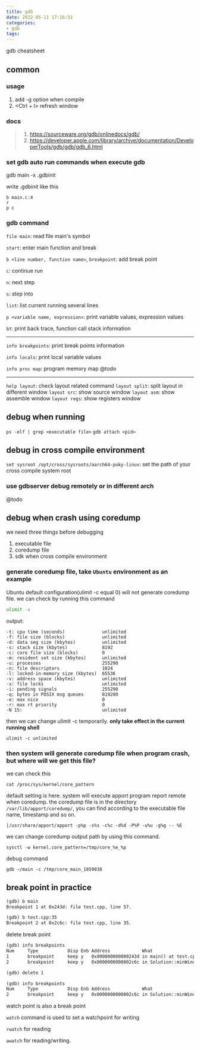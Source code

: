```yaml
---
title: gdb
date: 2022-05-11 17:16:51
categories:
- gdb
tags:
---
```


gdb cheatsheet

<!-- more -->

## common

### usage

1. add -g option when compile
2. <Ctrl + l> refresh window

### docs

> 1. https://sourceware.org/gdb/onlinedocs/gdb/
> 2. https://developer.apple.com/library/archive/documentation/DeveloperTools/gdb/gdb/gdb_6.html

### set gdb auto run commands when execute gdb

gdb main -x .gdbinit

write .gdbinit like this

``` text
b main.c:4
r
p c
```

### gdb command

`file main`: read file main's symbol

`start`: enter main function and break

`b <line number, function name>`, `breakpoint`: add break point

`c`: continue run

`n`: next step

`s`: step into

`list`: list current running several lines

`p <variable name, expression>`: print variable values, expression values

`bt`: print back trace, function call stack information

---

`info breakpoints`: print break points information

`info locals`: print local variable values

`info proc map`: program memory map @todo

---

`help layout`: check layout related command
`layout split`: split layout in different window
`layout src`: show source window
`layout asm`: show assemble window
`layout regs`: show registers window

## debug when running

`ps -elf | grep <executable file>`
`gdb attach <pid>`

## debug in cross compile environment

`set sysroot /opt/cross/sysroots/aarch64-poky-linux`: set the path of your cross compile system root

### use gdbserver debug remotely or in different arch

@todo

## debug when crash using coredump

we need three things before debugging

1. executable file
2. coredump file
3. sdk when cross compile environment

### generate coredump file, take `Ubuntu` environment as an example

Ubuntu default configuration(ulimit -c equal 0) will not generate coredump file. we can check by running this command

``` bash
ulimit -a
```

output:

``` text
-t: cpu time (seconds)              unlimited
-f: file size (blocks)              unlimited
-d: data seg size (kbytes)          unlimited
-s: stack size (kbytes)             8192
-c: core file size (blocks)         0
-m: resident set size (kbytes)      unlimited
-u: processes                       255290
-n: file descriptors                1024
-l: locked-in-memory size (kbytes)  65536
-v: address space (kbytes)          unlimited
-x: file locks                      unlimited
-i: pending signals                 255290
-q: bytes in POSIX msg queues       819200
-e: max nice                        0
-r: max rt priority                 0
-N 15:                              unlimited
```

then we can change ulimit -c temporarily. **only take effect in the current running shell**

``` shell
ulimit -c unlimited
```

### then system will generate coredump file when program crash, but where will we get this file?

we can check this

``` shell
cat /proc/sys/kernel/core_pattern
```

default setting is here. system will execute apport program report remote when coredump. the coredump file is in the directory `/var/lib/apport/coredump/`, you can find according to the executable file name, timestamp and so on.

``` text
|/usr/share/apport/apport -p%p -s%s -c%c -d%d -P%P -u%u -g%g -- %E
```

we can change coredump output path by using this command.

``` shell
sysctl -w kernel.core_pattern=/tmp/core_%e_%p
```

debug command

``` shell
gdb ~/main -c /tmp/core_main_1859038
```

## break point in practice

``` txt
(gdb) b main
Breakpoint 1 at 0x243d: file test.cpp, line 57.

(gdb) b test.cpp:35
Breakpoint 2 at 0x2c6c: file test.cpp, line 35.
```

delete break point

``` txt
(gdb) info breakpoints
Num     Type           Disp Enb Address            What
1       breakpoint     keep y   0x000000000000243d in main() at test.cpp:57
2       breakpoint     keep y   0x0000000000002c6c in Solution::minWindow(std::__cxx11::basic_string<char, std::char_traits<char>, std::allocator<char> >, std::__cxx11::basic_string<char, std::char_traits<char>, std::allocator<char> >) at test.cpp:35

(gdb) delete 1

(gdb) info breakpoints
Num     Type           Disp Enb Address            What
2       breakpoint     keep y   0x0000000000002c6c in Solution::minWindow(std::__cxx11::basic_string<char, std::char_traits<char>, std::allocator<char> >, std::__cxx11::basic_string<char, std::char_traits<char>, std::allocator<char> >) at test.cpp:35
```

watch point is also a break point

`watch` command is used to set a watchpoint for writing

`rwatch` for reading

`awatch` for reading/writing.
